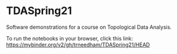 # TDASpring21
Software demonstrations for a course on Topological Data Analysis.

To run the notebooks in your browser, click this link:
https://mybinder.org/v2/gh/trneedham/TDASpring21/HEAD
